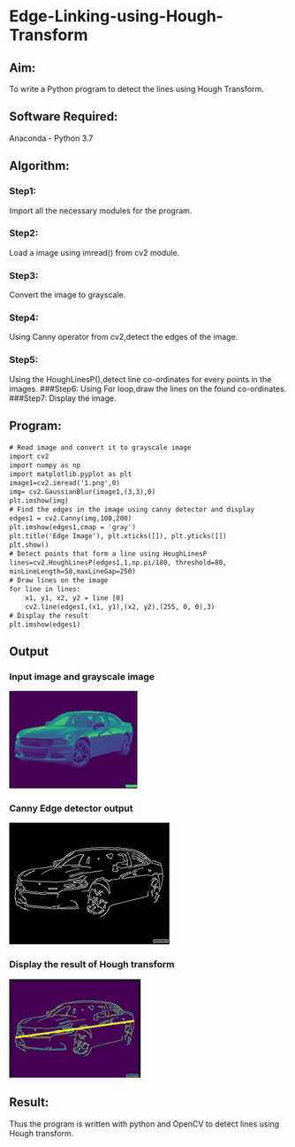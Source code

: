 # Edge-Linking-using-Hough-Transform
## Aim:
To write a Python program to detect the lines using Hough Transform.

## Software Required:
Anaconda - Python 3.7

## Algorithm:
### Step1:
Import all the necessary modules for the program.
### Step2:
Load a image using imread() from cv2 module.
### Step3:
Convert the image to grayscale.
### Step4:
Using Canny  operator from cv2,detect the edges of the image.
### Step5:
Using the HoughLinesP(),detect line co-ordinates for every points in the images.
###Step6:
Using For loop,draw the lines on the found co-ordinates.
###Step7:
Display the image.
## Program:
```
# Read image and convert it to grayscale image
import cv2
import numpy as np
import matplotlib.pyplot as plt
image1=cv2.imread('1.png',0)
img= cv2.GaussianBlur(image1,(3,3),0)
plt.imshow(img)
# Find the edges in the image using canny detector and display
edges1 = cv2.Canny(img,100,200)
plt.imshow(edges1,cmap = 'gray')
plt.title('Edge Image'), plt.xticks([]), plt.yticks([])
plt.show()
# Detect points that form a line using HoughLinesP
lines=cv2.HoughLinesP(edges1,1,np.pi/180, threshold=80, minLineLength=50,maxLineGap=250)
# Draw lines on the image
for line in lines:
    x1, y1, x2, y2 = line [0] 
    cv2.line(edges1,(x1, y1),(x2, y2),(255, 0, 0),3)
# Display the result
plt.imshow(edges1)
```
## Output
### Input image and grayscale image
![inp](1.png)
### Canny Edge detector output
![inp](2.png)
### Display the result of Hough transform
![inp](3.png)
## Result:
Thus the program is written with python and OpenCV to detect lines using Hough transform. 
